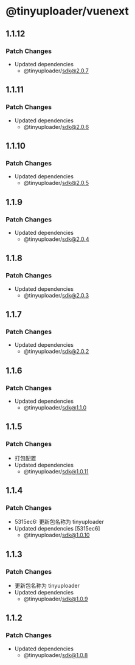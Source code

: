 # @tinyuploader/vuenext

## 1.1.12

### Patch Changes

- Updated dependencies
  - @tinyuploader/sdk@2.0.7

## 1.1.11

### Patch Changes

- Updated dependencies
  - @tinyuploader/sdk@2.0.6

## 1.1.10

### Patch Changes

- Updated dependencies
  - @tinyuploader/sdk@2.0.5

## 1.1.9

### Patch Changes

- Updated dependencies
  - @tinyuploader/sdk@2.0.4

## 1.1.8

### Patch Changes

- Updated dependencies
  - @tinyuploader/sdk@2.0.3

## 1.1.7

### Patch Changes

- Updated dependencies
  - @tinyuploader/sdk@2.0.2

## 1.1.6

### Patch Changes

- Updated dependencies
  - @tinyuploader/sdk@1.1.0

## 1.1.5

### Patch Changes

- 打包配置
- Updated dependencies
  - @tinyuploader/sdk@1.0.11

## 1.1.4

### Patch Changes

- 5315ec6: 更新包名称为 tinyuploader
- Updated dependencies [5315ec6]
  - @tinyuploader/sdk@1.0.10

## 1.1.3

### Patch Changes

- 更新包名称为 tinyuploader
- Updated dependencies
  - @tinyuploader/sdk@1.0.9

## 1.1.2

### Patch Changes

- Updated dependencies
  - @tinyuploader/sdk@1.0.8
